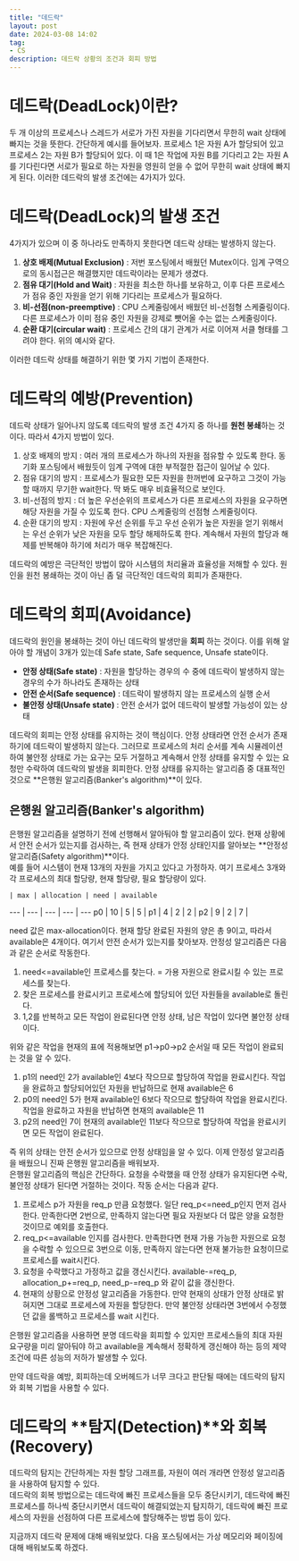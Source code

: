 ```yaml
---
title: "데드락"
layout: post
date: 2024-03-08 14:02
tag:
- CS
description: 데드락 상황의 조건과 회피 방법
---
```


# 데드락(DeadLock)이란?
두 개 이상의 프로세스나 스레드가 서로가 가진 자원을 기다리면서 무한히 wait 상태에 빠지는 것을 뜻한다. 간단하게 예시를 들어보자.
프로세스 1은 자원 A가 할당되어 있고 프로세스 2는 자원 B가 할당되어 있다. 이 때 1은 작업에 자원 B를 기다리고 2는 자원 A를 기다린다면 서로가 필요로 하는 자원을 영원히 얻을 수 없어 무한히 wait 상태에 빠지게 된다. 이러한 데드락의 발생 조건에는 4가지가 있다.  

# 데드락(DeadLock)의 발생 조건
4가지가 있으며 이 중 하나라도 만족하지 못한다면 데드락 상태는 발생하지 않는다.  

1) **상호 배제(Mutual Exclusion)** : 저번 포스팅에서 배웠던 Mutex이다. 임계 구역으로의 동시접근은 해결했지만 데드락이라는 문제가 생겼다.  
2) **점유 대기(Hold and Wait)** : 자원을 최소한 하나를 보유하고, 이후 다른 프로세스가 점유 중인 자원을 얻기 위해 기다리는 프로세스가 필요하다.  
3) **비-선점(non-preemptive)** : CPU 스케줄링에서 배웠던 비-선점형 스케줄링이다. 다른 프로세스가 이미 점유 중인 자원을 강제로 뺏어올 수는 없는 스케줄링이다.  
4) **순환 대기(circular wait)** : 프로세스 간의 대기 관계가 서로 이어져 서클 형태를 그려야 한다. 위의 예시와 같다.  

이러한 데드락 상태를 해결하기 위한 몇 가지 기법이 존재한다.  

# 데드락의 예방(Prevention)
데드락 상태가 일어나지 않도록 데드락의 발생 조건 4가지 중 하나를 **원천 봉쇄**하는 것이다. 따라서 4가지 방법이 있다.  

1) 상호 배제의 방지 : 여러 개의 프로세스가 하나의 자원을 점유할 수 있도록 한다. 동기화 포스팅에서 배웠듯이 임계 구역에 대한 부적절한 접근이 일어날 수 있다.  
2) 점유 대기의 방지 : 프로세스가 필요한 모든 자원을 한꺼번에 요구하고 그것이 가능할 때까지 무기한 wait한다. 딱 봐도 매우 비효율적으로 보인다.  
3) 비-선점의 방지 : 더 높은 우선순위의 프로세스가 다른 프로세스의 자원을 요구하면 해당 자원을 가질 수 있도록 한다. CPU 스케줄링의 선점형 스케줄링이다.  
4) 순환 대기의 방지 : 자원에 우선 순위를 두고 우선 순위가 높은 자원을 얻기 위해서는 우선 순위가 낮은 자원을 모두 할당 해제하도록 한다. 계속해서 자원의 할당과 해제를 반복해야 하기에 처리가 매우 복잡해진다.

데드락의 예방은 극단적인 방법이 많아 시스템의 처리율과 효율성을 저해할 수 있다. 원인을 원천 봉쇄하는 것이 아닌 좀 덜 극단적인 데드락의 회피가 존재한다.  

# 데드락의 회피(Avoidance)
데드락의 원인을 봉쇄하는 것이 아닌 데드락의 발생만을 **회피** 하는 것이다. 이를 위해 알아야 할 개념이 3개가 있는데 Safe state, Safe sequence, Unsafe state이다.  

- **안정 상태(Safe state)** : 자원을 할당하는 경우의 수 중에 데드락이 발생하지 않는 경우의 수가 하나라도 존재하는 상태  
- **안전 순서(Safe sequence)** : 데드락이 발생하지 않는 프로세스의 실행 순서  
- **불안정 상태(Unsafe state)** : 안전 순서가 없어 데드락이 발생할 가능성이 있는 상태  

데드락의 회피는 안정 상태를 유지하는 것이 핵심이다. 안정 상태라면 안전 순서가 존재하기에 데드락이 발생하지 않는다. 그러므로 프로세스의 처리 순서를 계속 시뮬레이션 하여 불안정 상태로 가는 요구는 모두 거절하고 계속해서 안정 상태를 유지할 수 있는 요청만 수락하여 데드락의 발생을 회피한다. 안정 상태를 유지하는 알고리즘 중 대표적인 것으로 **은행원 알고리즘(Banker's algorithm)**이 있다.  

## **은행원 알고리즘(Banker's algorithm)**
은행원 알고리즘을 설명하기 전에 선행해서 알아둬야 할 알고리즘이 있다. 현재 상황에서 안전 순서가 있는지를 검사하는, 즉 현재 상태가 안정 상태인지를 알아보는 **안정성 알고리즘(Safety algorithm)**이다.  
예를 들어 시스템이 현재 13개의 자원을 가지고 있다고 가정하자. 여기 프로세스 3개와 각 프로세스의 최대 할당량, 현재 할당량, 필요 할당량이 있다.  

    | max | allocation | need | available
--- | --- | --- | --- | --- 
p0 | 10 | 5 | 5 | 
p1 | 4 | 2 | 2 | 
p2 | 9 | 2 | 7 | 

need 값은 max-allocation이다. 현재 할당 완료된 자원의 양은 총 9이고, 따라서 available은 4개이다. 여기서 안전 순서가 있는지를 찾아보자. 안정성 알고리즘은 다음과 같은 순서로 작동한다.  

1) need<=available인 프로세스를 찾는다. = 가용 자원으로 완료시킬 수 있는 프로세스를 찾는다.  
2) 찾은 프로세스를 완료시키고 프로세스에 할당되어 있던 자원들을 available로 돌린다.
3) 1,2를 반복하고 모든 작업이 완료된다면 안정 상태, 남은 작업이 있다면 불안정 상태이다.  

위와 같은 작업을 현재의 표에 적용해보면 p1->p0->p2 순서일 때 모든 작업이 완료되는 것을 알 수 있다.  

1) p1의 need인 2가 available인 4보다 작으므로 할당하여 작업을 완료시킨다. 작업을 완료하고 할당되어있던 자원을 반납하므로 현재 available은 6  
2) p0의 need인 5가 현재 available인 6보다 작으므로 할당하여 작업을 완료시킨다. 작업을 완료하고 자원을 반납하면 현재의 available은 11  
3) p2의 need인 7이 현재의 available인 11보다 작으므로 할당하여 작업을 완료시키면 모든 작업이 완료된다.  

즉 위의 상태는 안전 순서가 있으므로 안정 상태임을 알 수 있다. 이제 안정성 알고리즘을 배웠으니 진짜 은행원 알고리즘을 배워보자.  
은행원 알고리즘의 핵심은 간단하다. 요청을 수락했을 때 안정 상태가 유지된다면 수락, 불안정 상태가 된다면 거절하는 것이다. 작동 순서는 다음과 같다.  

1) 프로세스 p가 자원을 req_p 만큼 요청했다. 일단 req_p<=need_p인지 먼저 검사한다. 만족한다면 2번으로, 만족하지 않는다면 필요 자원보다 더 많은 양을 요청한 것이므로 예외를 호출한다.  
2) req_p<=available 인지를 검사한다. 만족한다면 현재 가용 가능한 자원으로 요청을 수락할 수 있으므로 3번으로 이동, 만족하지 않는다면 현재 불가능한 요청이므로 프로세스를 wait시킨다.  
3) 요청을 수락했다고 가정하고 값을 갱신시킨다. available-=req_p, allocation_p+=req_p, need_p-=req_p 와 같이 값을 갱신한다.  
4) 현재의 상황으로 안정성 알고리즘을 가동한다. 만약 현재의 상태가 안정 상태로 밝혀지면 그대로 프로세스에 자원을 할당한다. 만약 불안정 상태라면 3번에서 수정했던 값을 롤백하고 프로세스를 wait 시킨다.  

은행원 알고리즘을 사용하면 분명 데드락을 회피할 수 있지만 프로세스들의 최대 자원 요구량을 미리 알아둬야 하고 available을 계속해서 정확하게 갱신해야 하는 등의 제약조건에 따른 성능의 저하가 발생할 수 있다.  

만약 데드락을 예방, 회피하는데 오버헤드가 너무 크다고 판단될 때에는 데드락의 탐지와 회복 기법을 사용할 수 있다.  

# 데드락의 **탐지(Detection)**와 **회복(Recovery)**
데드락의 탐지는 간단하게는 자원 할당 그래프를, 자원이 여러 개라면 안정성 알고리즘을 사용하여 탐지할 수 있다.  
데드락의 회복 방법으로는 데드락에 빠진 프로세스들을 모두 중단시키기, 데드락에 빠진 프로세스를 하나씩 중단시키면서 데드락이 해결되었는지 탐지하기, 데드락에 빠진 프로세스의 자원을 선점하여 다른 프로세스에 할당해주는 방법 등이 있다.  

지금까지 데드락 문제에 대해 배워보았다. 다음 포스팅에서는 가상 메모리와 페이징에 대해 배워보도록 하겠다.
